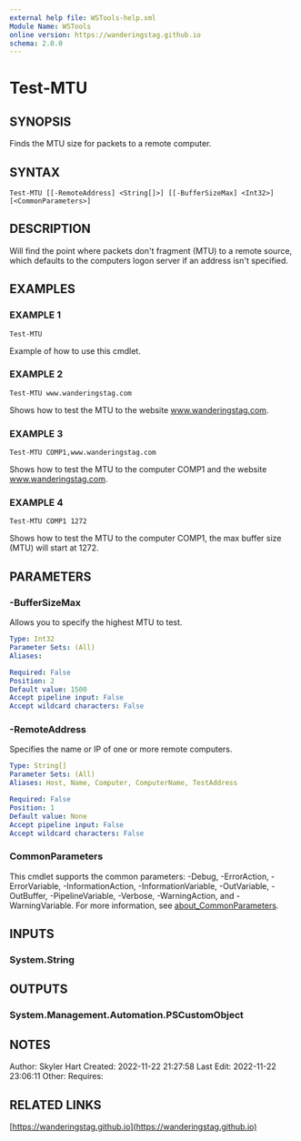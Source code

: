 ```yaml
---
external help file: WSTools-help.xml
Module Name: WSTools
online version: https://wanderingstag.github.io
schema: 2.0.0
---
```


# Test-MTU

## SYNOPSIS
Finds the MTU size for packets to a remote computer.

## SYNTAX

```
Test-MTU [[-RemoteAddress] <String[]>] [[-BufferSizeMax] <Int32>] [<CommonParameters>]
```

## DESCRIPTION
Will find the point where packets don't fragment (MTU) to a remote source, which defaults to the computers logon server if an address isn't specified.

## EXAMPLES

### EXAMPLE 1
```
Test-MTU
```

Example of how to use this cmdlet.

### EXAMPLE 2
```
Test-MTU www.wanderingstag.com
```

Shows how to test the MTU to the website www.wanderingstag.com.

### EXAMPLE 3
```
Test-MTU COMP1,www.wanderingstag.com
```

Shows how to test the MTU to the computer COMP1 and the website www.wanderingstag.com.

### EXAMPLE 4
```
Test-MTU COMP1 1272
```

Shows how to test the MTU to the computer COMP1, the max buffer size (MTU) will start at 1272.

## PARAMETERS

### -BufferSizeMax
Allows you to specify the highest MTU to test.

```yaml
Type: Int32
Parameter Sets: (All)
Aliases:

Required: False
Position: 2
Default value: 1500
Accept pipeline input: False
Accept wildcard characters: False
```

### -RemoteAddress
Specifies the name or IP of one or more remote computers.

```yaml
Type: String[]
Parameter Sets: (All)
Aliases: Host, Name, Computer, ComputerName, TestAddress

Required: False
Position: 1
Default value: None
Accept pipeline input: False
Accept wildcard characters: False
```

### CommonParameters
This cmdlet supports the common parameters: -Debug, -ErrorAction, -ErrorVariable, -InformationAction, -InformationVariable, -OutVariable, -OutBuffer, -PipelineVariable, -Verbose, -WarningAction, and -WarningVariable. For more information, see [about_CommonParameters](http://go.microsoft.com/fwlink/?LinkID=113216).

## INPUTS

### System.String
## OUTPUTS

### System.Management.Automation.PSCustomObject
## NOTES
Author: Skyler Hart
Created: 2022-11-22 21:27:58
Last Edit: 2022-11-22 23:06:11
Other:
Requires:

## RELATED LINKS

[https://wanderingstag.github.io](https://wanderingstag.github.io)

